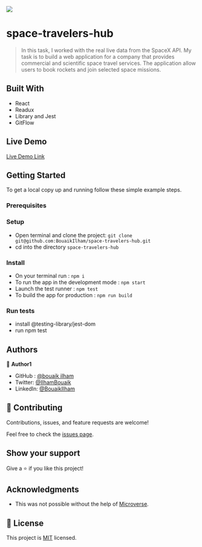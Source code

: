 ![](https://img.shields.io/badge/Microverse-blueviolet)

# space-travelers-hub

> In this task, I worked with the real live data from the SpaceX API. My task is to build a web application for a company that provides commercial and scientific space travel services. The application allow users to book rockets and join selected space missions.

## Built With

- React
- Readux
- Library and Jest
- GitFlow

## Live Demo

[Live Demo Link](https://sparkly-blini-0e3cfd.netlify.app)

## Getting Started

To get a local copy up and running follow these simple example steps.

### Prerequisites

### Setup

- Open terminal and clone the project: `git clone git@github.com:BouaikIlham/space-travelers-hub.git`
- cd into the directory `space-travelers-hub`

### Install

- On your terminal run : `npm i`
- To run the app in the development mode : `npm start`
- Launch the test runner : `npm test`
- To build the app for production : `npm run build`

### Run tests

- install @testing-library/jest-dom
- run npm test

## Authors

👤 **Author1**

- GitHub : [@bouaik ilham](https://github.com/BouaikIlham)
- Twitter: [@IlhamBouaik](https://twitter.com/IlhamBouaik)
- LinkedIn: [@BouaikIlham](https://www.linkedin.com/in/bouaik-ilham-478478230/)

## 🤝 Contributing

Contributions, issues, and feature requests are welcome!

Feel free to check the [issues page](../../issues/).

## Show your support

Give a ⭐️ if you like this project!

## Acknowledgments

- This was not possible without the help of [Microverse](https://github.com/microverseinc/curriculum-transversal-skills/blob/main/documentation/hello_microverse_project.md).

## 📝 License

This project is [MIT](./MIT.md) licensed.
